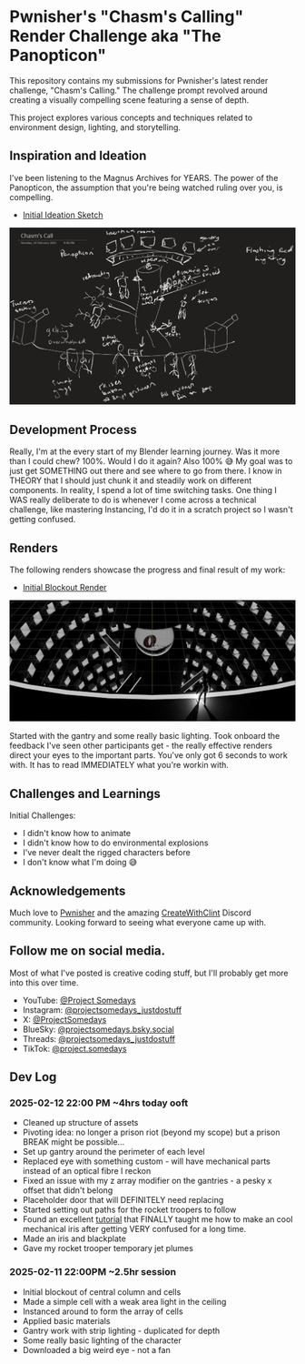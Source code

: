 # Pwnisher's "Chasm's Calling" Render Challenge aka "The Panopticon"

This repository contains my submissions for Pwnisher's latest render challenge, "Chasm's Calling."  The challenge prompt revolved around creating a visually compelling scene featuring a sense of depth.

This project explores various concepts and techniques related to environment design, lighting, and storytelling.

## Inspiration and Ideation

I've been listening to the Magnus Archives for YEARS. The power of the Panopticon, the assumption that you're being watched ruling over you, is compelling.

*   [Initial Ideation Sketch](Sketches/Initial%20ideation%20sketch.png)

![Initial Ideation Sketch](Sketches/Initial%20ideation%20sketch.png)

## Development Process

Really, I'm at the every start of my Blender learning journey. Was it more than I could chew? 100%. Would I do it again? Also 100% 😅
My goal was to just get SOMETHING out there and see where to go from there.
I know in THEORY that I should just chunk it and steadily work on different components. In reality, I spend a lot of time switching tasks.
One thing I WAS really deliberate to do is whenever I come across a technical challenge, like mastering Instancing, I'd do it in a scratch project so I wasn't getting confused.

## Renders

The following renders showcase the progress and final result of my work:

*   [Initial Blockout Render](Renders/Initial%20Blockout%20Render.png)

![Initial Blockout Render](Renders/Initial%20Blockout%20Render.png)

Started with the gantry and some really basic lighting. Took onboard the feedback I've seen other participants get - the really effective renders direct your eyes to the important parts. You've only got 6 seconds to work with. It has to read IMMEDIATELY what you're workin with.
<!-- *   [Further Renders](Renders/Add%20more%20render%20file%20names%20here.png)  *(Remember to replace with actual filenames)*
*   [Final Render](Renders/Final%20Render.png) *(Remember to replace with actual filename)* -->

## Challenges and Learnings

Initial Challenges:
*   I didn't know how to animate
*   I didn't know how to do environmental explosions
*   I've never dealt the rigged characters before
*   I don't know what I'm doing 😅
<!-- This challenge presented several interesting hurdles, particularly [mention any specific challenges you faced, e.g., optimizing the scene, creating realistic textures, achieving the desired mood, etc.].  Overcoming these challenges allowed me to learn [mention what you learned, e.g., new techniques, improved workflow, etc.]. -->

## Acknowledgements

Much love to [Pwnisher](https://www.youtube.com/c/pwnisher) and the amazing [CreateWithClint](https://discord.com/invite/createwithclint) Discord community. Looking forward to seeing what everyone came up with.
<!-- I'd like to thank Pwnisher for hosting this exciting challenge and the community for their feedback and support.  [Optional: Add any other acknowledgements, e.g., to specific artists, resources, etc.] -->

## Follow me on social media.
Most of what I've posted is creative coding stuff, but I'll probably get more into this over time.
* YouTube: [@Project Somedays](https://www.youtube.com/@projectsomedays)
* Instagram: [@projectsomedays_justdostuff](https://www.instagram.com/projectsomedays_justdostuff/)
* X: [@ProjectSomedays](https://x.com/ProjectSomedays)
* BlueSky: [@projectsomedays.bsky.social](https://bsky.app/profile/projectsomedays.bsky.social)
* Threads: [@projectsomedays_justdostuff](https://www.threads.net/@projectsomedays_justdostuff)
* TikTok: [@project.somedays](https://www.tiktok.com/@project.somedays)

<!-- Feel free to reach out with any questions or comments! [Optional: Add your contact information, e.g., ArtStation link, email address, etc.] -->
## Dev Log

### 2025-02-12 22:00 PM ~4hrs today ooft
* Cleaned up structure of assets
* Pivoting idea: no longer a prison riot (beyond my scope) but a prison BREAK might be possible...
* Set up gantry around the perimeter of each level
* Replaced eye with something custom - will have mechanical parts instead of an optical fibre I reckon
* Fixed an issue with my z array modifier on the gantries - a pesky x offset that didn't belong
* Placeholder door that will DEFINITELY need replacing
* Started setting out paths for the rocket troopers to follow
* Found an excellent [tutorial](https://www.youtube.com/watch?v=L5lyXS-uhyI) that FINALLY taught me how to make an cool mechanical iris after getting VERY confused for a long time.
* Made an iris and blackplate
* Gave my rocket trooper temporary jet plumes

### 2025-02-11 22:00PM ~2.5hr session
* Initial blockout of central column and cells
* Made a simple cell with a weak area light in the ceiling
* Instanced around to form the array of cells
* Applied basic materials
* Gantry work with strip lighting - duplicated for depth
* Some really basic lighting of the character
* Downloaded a big weird eye - not a fan